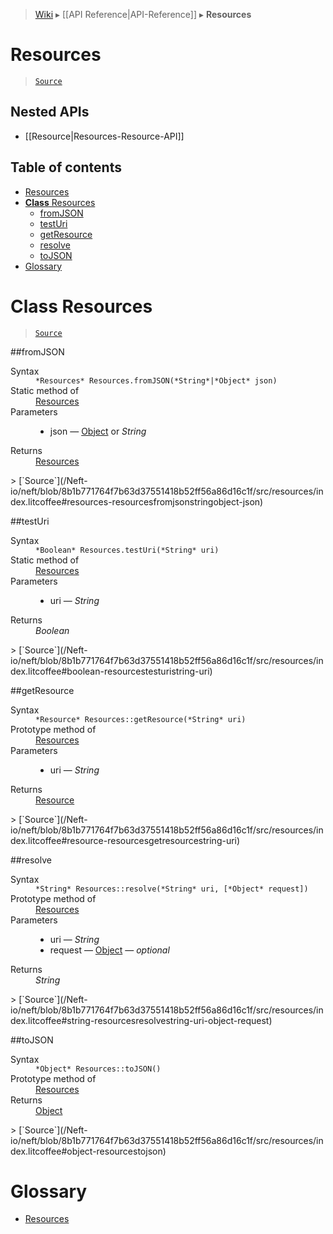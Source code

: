 > [Wiki](Home) ▸ [[API Reference|API-Reference]] ▸ **Resources**

# Resources

> [`Source`](/Neft-io/neft/blob/8b1b771764f7b63d37551418b52ff56a86d16c1f/src/resources/index.litcoffee)

## Nested APIs

* [[Resource|Resources-Resource-API]]

## Table of contents
* [Resources](#resources)
* [**Class** Resources](#class-resources)
  * [fromJSON](#fromjson)
  * [testUri](#testuri)
  * [getResource](#getresource)
  * [resolve](#resolve)
  * [toJSON](#tojson)
* [Glossary](#glossary)

# **Class** Resources

> [`Source`](/Neft-io/neft/blob/8b1b771764f7b63d37551418b52ff56a86d16c1f/src/resources/index.litcoffee)

##fromJSON
<dl><dt>Syntax</dt><dd><code>&#x2A;Resources&#x2A; Resources.fromJSON(&#x2A;String&#x2A;|&#x2A;Object&#x2A; json)</code></dd><dt>Static method of</dt><dd><a href="/Neft-io/neft/wiki/Resources-API#class-resources">Resources</a></dd><dt>Parameters</dt><dd><ul><li>json — <a href="/Neft-io/neft/wiki/Utils-API#isobject">Object</a> or <i>String</i></li></ul></dd><dt>Returns</dt><dd><a href="/Neft-io/neft/wiki/Resources-API#class-resources">Resources</a></dd></dl>
> [`Source`](/Neft-io/neft/blob/8b1b771764f7b63d37551418b52ff56a86d16c1f/src/resources/index.litcoffee#resources-resourcesfromjsonstringobject-json)

##testUri
<dl><dt>Syntax</dt><dd><code>&#x2A;Boolean&#x2A; Resources.testUri(&#x2A;String&#x2A; uri)</code></dd><dt>Static method of</dt><dd><a href="/Neft-io/neft/wiki/Resources-API#class-resources">Resources</a></dd><dt>Parameters</dt><dd><ul><li>uri — <i>String</i></li></ul></dd><dt>Returns</dt><dd><i>Boolean</i></dd></dl>
> [`Source`](/Neft-io/neft/blob/8b1b771764f7b63d37551418b52ff56a86d16c1f/src/resources/index.litcoffee#boolean-resourcestesturistring-uri)

##getResource
<dl><dt>Syntax</dt><dd><code>&#x2A;Resource&#x2A; Resources::getResource(&#x2A;String&#x2A; uri)</code></dd><dt>Prototype method of</dt><dd><a href="/Neft-io/neft/wiki/Resources-API#class-resources">Resources</a></dd><dt>Parameters</dt><dd><ul><li>uri — <i>String</i></li></ul></dd><dt>Returns</dt><dd><a href="/Neft-io/neft/wiki/Resources-Resource-API#class-resource">Resource</a></dd></dl>
> [`Source`](/Neft-io/neft/blob/8b1b771764f7b63d37551418b52ff56a86d16c1f/src/resources/index.litcoffee#resource-resourcesgetresourcestring-uri)

##resolve
<dl><dt>Syntax</dt><dd><code>&#x2A;String&#x2A; Resources::resolve(&#x2A;String&#x2A; uri, [&#x2A;Object&#x2A; request])</code></dd><dt>Prototype method of</dt><dd><a href="/Neft-io/neft/wiki/Resources-API#class-resources">Resources</a></dd><dt>Parameters</dt><dd><ul><li>uri — <i>String</i></li><li>request — <a href="/Neft-io/neft/wiki/Utils-API#isobject">Object</a> — <i>optional</i></li></ul></dd><dt>Returns</dt><dd><i>String</i></dd></dl>
> [`Source`](/Neft-io/neft/blob/8b1b771764f7b63d37551418b52ff56a86d16c1f/src/resources/index.litcoffee#string-resourcesresolvestring-uri-object-request)

##toJSON
<dl><dt>Syntax</dt><dd><code>&#x2A;Object&#x2A; Resources::toJSON()</code></dd><dt>Prototype method of</dt><dd><a href="/Neft-io/neft/wiki/Resources-API#class-resources">Resources</a></dd><dt>Returns</dt><dd><a href="/Neft-io/neft/wiki/Utils-API#isobject">Object</a></dd></dl>
> [`Source`](/Neft-io/neft/blob/8b1b771764f7b63d37551418b52ff56a86d16c1f/src/resources/index.litcoffee#object-resourcestojson)

# Glossary

- [Resources](#class-resources)

